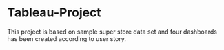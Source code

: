# Tableau-Project
This project is based on sample super store data set and four dashboards has been created according to user story. 

